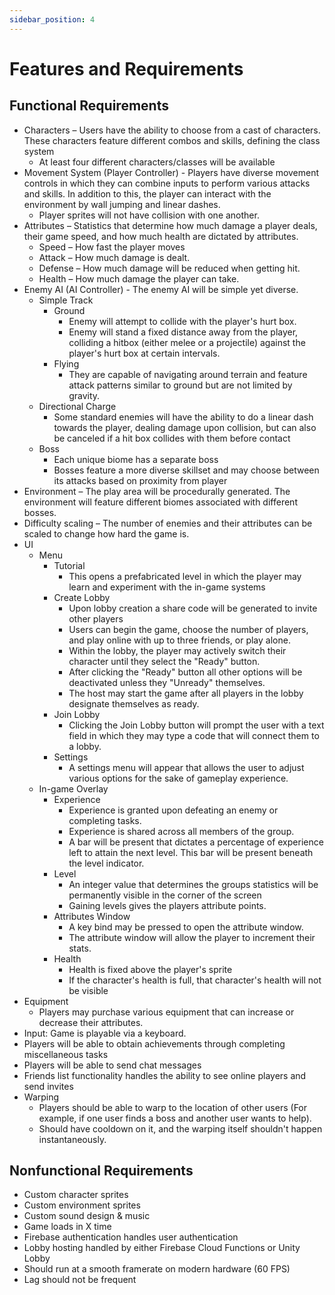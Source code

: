 ```yaml
---
sidebar_position: 4
---
```


# Features and Requirements

## Functional Requirements

- Characters – Users have the ability to choose from a cast of characters. These characters feature different combos and skills, defining the class system
  - At least four different characters/classes will be available
- Movement System (Player Controller) - Players have diverse movement controls in which they can combine inputs to perform various attacks and skills. In addition to this, the player can interact with the environment by wall jumping and linear dashes.
  - Player sprites will not have collision with one another.
- Attributes – Statistics that determine how much damage a player deals, their game speed, and how much health are dictated by attributes.
  - Speed – How fast the player moves
  - Attack – How much damage is dealt.
  - Defense – How much damage will be reduced when getting hit.
  - Health – How much damage the player can take.
- Enemy AI (AI Controller) - The enemy AI will be simple yet diverse.
  - Simple Track
    - Ground
      - Enemy will attempt to collide with the player's hurt box.
      - Enemy will stand a fixed distance away from the player, colliding a hitbox (either melee or a projectile) against the player's hurt box at certain intervals.
    - Flying
      - They are capable of navigating around terrain and feature attack patterns similar to ground but are not limited by gravity.
  - Directional Charge
    - Some standard enemies will have the ability to do a linear dash towards the player, dealing damage upon collision, but can also be canceled if a hit box collides with them before contact
  - Boss
    - Each unique biome has a separate boss
    - Bosses feature a more diverse skillset and may choose between its attacks based on proximity from player
- Environment – The play area will be procedurally generated. The environment will feature different biomes associated with different bosses.
- Difficulty scaling – The number of enemies and their attributes can be scaled to change how hard the game is.
- UI
  - Menu
    - Tutorial
      - This opens a prefabricated level in which the player may learn and experiment with the in-game systems
    - Create Lobby
      - Upon lobby creation a share code will be generated to invite other players
      - Users can begin the game, choose the number of players, and play online with up to three friends, or play alone.
      - Within the lobby, the player may actively switch their character until they select the "Ready" button.
      - After clicking the "Ready" button all other options will be deactivated unless they "Unready" themselves.
      - The host may start the game after all players in the lobby designate themselves as ready.
    - Join Lobby
      - Clicking the Join Lobby button will prompt the user with a text field in which they may type a code that will connect them to a lobby.
    - Settings
      - A settings menu will appear that allows the user to adjust various options for the sake of gameplay experience.
  - In-game Overlay
    - Experience
      - Experience is granted upon defeating an enemy or completing tasks.
      - Experience is shared across all members of the group.
      - A bar will be present that dictates a percentage of experience left to attain the next level. This bar will be present beneath the level indicator.
    - Level
      - An integer value that determines the groups statistics will be permanently visible in the corner of the screen
      - Gaining levels gives the players attribute points.
    - Attributes Window
      - A key bind may be pressed to open the attribute window.
      - The attribute window will allow the player to increment their stats.
    - Health
      - Health is fixed above the player's sprite
      - If the character's health is full, that character's health will not be visible
- Equipment
  - Players may purchase various equipment that can increase or decrease their attributes.
- Input: Game is playable via a keyboard.
- Players will be able to obtain achievements through completing miscellaneous tasks
- Players will be able to send chat messages
- Friends list functionality handles the ability to see online players and send invites
- Warping
  - Players should be able to warp to the location of other users (For example, if one user finds a boss and another user wants to help).
  - Should have cooldown on it, and the warping itself shouldn't happen instantaneously.

## Nonfunctional Requirements

- Custom character sprites
- Custom environment sprites
- Custom sound design & music
- Game loads in X time
- Firebase authentication handles user authentication
- Lobby hosting handled by either Firebase Cloud Functions or Unity Lobby
- Should run at a smooth framerate on modern hardware (60 FPS)
- Lag should not be frequent
